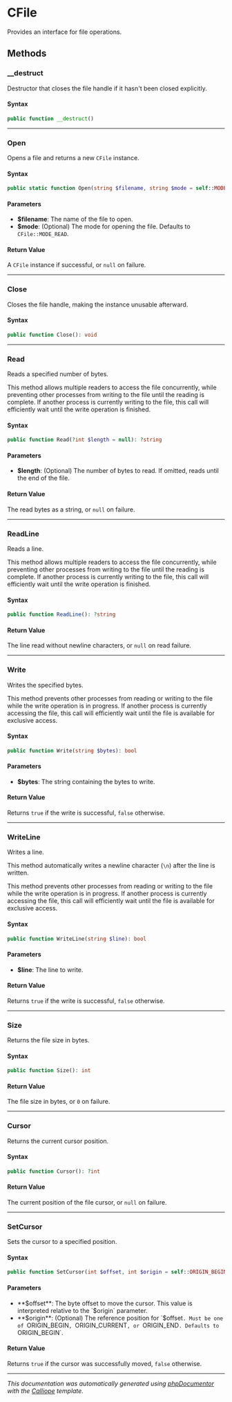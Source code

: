 # CFile

Provides an interface for file operations.

## Methods

### __destruct

Destructor that closes the file handle if it hasn't been closed explicitly.

#### Syntax

```php
public function __destruct()
```

---

### Open

Opens a file and returns a new `CFile` instance.

#### Syntax

```php
public static function Open(string $filename, string $mode = self::MODE_READ): ?\Harmonia\Core\CFile
```

#### Parameters

- **$filename**: The name of the file to open.
- **$mode**: (Optional) The mode for opening the file. Defaults to `CFile::MODE_READ`.

#### Return Value

A `CFile` instance if successful, or `null` on failure.

---

### Close

Closes the file handle, making the instance unusable afterward.

#### Syntax

```php
public function Close(): void
```

---

### Read

Reads a specified number of bytes.

This method allows multiple readers to access the file concurrently,
while preventing other processes from writing to the file until the
reading is complete. If another process is currently writing to the file,
this call will efficiently wait until the write operation is finished.

#### Syntax

```php
public function Read(?int $length = null): ?string
```

#### Parameters

- **$length**: (Optional) The number of bytes to read. If omitted, reads until the end of the file.

#### Return Value

The read bytes as a string, or `null` on failure.

---

### ReadLine

Reads a line.

This method allows multiple readers to access the file concurrently,
while preventing other processes from writing to the file until the
reading is complete. If another process is currently writing to the file,
this call will efficiently wait until the write operation is finished.

#### Syntax

```php
public function ReadLine(): ?string
```

#### Return Value

The line read without newline characters, or `null` on read failure.

---

### Write

Writes the specified bytes.

This method prevents other processes from reading or writing to the file
while the write operation is in progress. If another process is currently
accessing the file, this call will efficiently wait until the file is
available for exclusive access.

#### Syntax

```php
public function Write(string $bytes): bool
```

#### Parameters

- **$bytes**: The string containing the bytes to write.

#### Return Value

Returns `true` if the write is successful, `false` otherwise.

---

### WriteLine

Writes a line.

This method automatically writes a newline character (`\n`) after the
line is written.

This method prevents other processes from reading or writing to the file
while the write operation is in progress. If another process is currently
accessing the file, this call will efficiently wait until the file is
available for exclusive access.

#### Syntax

```php
public function WriteLine(string $line): bool
```

#### Parameters

- **$line**: The line to write.

#### Return Value

Returns `true` if the write is successful, `false` otherwise.

---

### Size

Returns the file size in bytes.

#### Syntax

```php
public function Size(): int
```

#### Return Value

The file size in bytes, or `0` on failure.

---

### Cursor

Returns the current cursor position.

#### Syntax

```php
public function Cursor(): ?int
```

#### Return Value

The current position of the file cursor, or `null` on failure.

---

### SetCursor

Sets the cursor to a specified position.

#### Syntax

```php
public function SetCursor(int $offset, int $origin = self::ORIGIN_BEGIN): bool
```

#### Parameters

- **$offset**: The byte offset to move the cursor. This value is interpreted relative to the `$origin` parameter.
- **$origin**: (Optional) The reference position for `$offset`. Must be one of `ORIGIN_BEGIN`, `ORIGIN_CURRENT`, or `ORIGIN_END`. Defaults to `ORIGIN_BEGIN`.

#### Return Value

Returns `true` if the cursor was successfully moved, `false` otherwise.

---

*This documentation was automatically generated using [phpDocumentor](http://www.phpdoc.org/) with the [Calliope](https://github.com/DaphneWebFramework/Calliope) template.*
